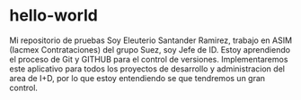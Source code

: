 # hello-world
Mi repositorio de pruebas
Soy Eleuterio Santander Ramirez, trabajo en ASIM (Iacmex Contrataciones) del grupo Suez, soy Jefe de ID.
Estoy aprendiendo  el proceso de Git y GITHUB para el control de versiones.
 Implementaremos este aplicativo para todos los proyectos de desarrollo y administracion del area de I+D, 
por lo que estoy entendiendo se que tendremos un gran control.
